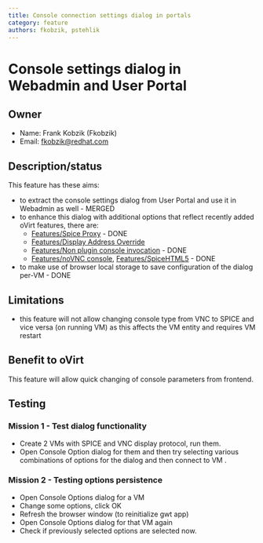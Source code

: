 ```yaml
---
title: Console connection settings dialog in portals
category: feature
authors: fkobzik, pstehlik
---
```


# Console settings dialog in Webadmin and User Portal

## Owner

*   Name: Frank Kobzik (Fkobzik)
*   Email: <fkobzik@redhat.com>

## Description/status

This feature has these aims:

*   to extract the console settings dialog from User Portal and use it in Webadmin as well - MERGED
*   to enhance this dialog with additional options that reflect recently added oVirt features, there are:
    -   [Features/Spice Proxy](/develop/release-management/features/virt/spice-proxy/) - DONE
    -   [Features/Display Address Override](/develop/release-management/features/virt/display-address-override/)
    -   [Features/Non plugin console invocation](/develop/release-management/features/virt/non-plugin-console-invocation/) - DONE
    -   [Features/noVNC console](/develop/release-management/features/virt/novnc-console/), [Features/SpiceHTML5](/develop/release-management/features/virt/spicehtml5/) - DONE
*   to make use of browser local storage to save configuration of the dialog per-VM - DONE

## Limitations

*   this feature will not allow changing console type from VNC to SPICE and vice versa (on running VM) as this affects the VM entity and requires VM restart

## Benefit to oVirt

This feature will allow quick changing of console parameters from frontend.

## Testing

### Mission 1 - Test dialog functionality

*   Create 2 VMs with SPICE and VNC display protocol, run them.
*   Open Console Option dialog for them and then try selecting various combinations of options for the dialog and then connect to VM .

### Mission 2 - Testing options persistence

*   Open Console Options dialog for a VM
*   Change some options, click OK
*   Refresh the browser window (to reinitialize gwt app)
*   Open Console Options dialog for that VM again
*   Check if previously selected options are selected now.

